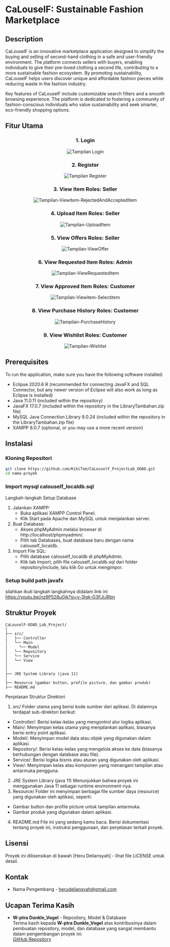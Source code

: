 # CaLouselF: Sustainable Fashion Marketplace
## Description
CaLouselF is an innovative marketplace application designed to simplify the buying and selling of second-hand clothing in a safe and user-friendly environment. The platform connects sellers with buyers, enabling individuals to give their pre-loved clothing a second life, contributing to a more sustainable fashion ecosystem. By promoting sustainability, CaLouselF helps users discover unique and affordable fashion pieces while reducing waste in the fashion industry.

Key features of CaLouselF include customizable search filters and a smooth browsing experience. The platform is dedicated to fostering a community of fashion-conscious individuals who value sustainability and seek smarter, eco-friendly shopping options.


## Fitur Utama

<div align="center">
  <h3>1. Login</h3>
  <img src="Screenshot-Documentation/Tampilan-Login.png" alt="Tampilan Login">
  <h3>2. Register</h3>
  <img src="Screenshot-Documentation/Tampilan-Register.png" alt="Tampilan Register">
  <h3>3. View Item Roles: Seller</h3>
  <img src="Screenshot-Documentation/Tampilan-Viewitem-RejectedAndAcceptedItem.png" alt="Tampilan-Viewitem-RejectedAndAcceptedItem">
  <h3>4. Upload Item Roles: Seller</h3>
  <img src="Screenshot-Documentation/Tampilan-UploadItem.png" alt="Tampilan-UploadItem">
  <h3>5. View Offers Roles: Seller</h3>
  <img src="Screenshot-Documentation/Tampilan-ViewOffer.png" alt="Tampilan-ViewOffer">
  <h3>6. View Requested Item Roles: Admin</h3>
  <img src="Screenshot-Documentation/Tampilan-ViewRequesteditem 2.png" alt="Tampilan-ViewRequesteditem">
  <h3>7. View Approved Item Roles: Customer</h3>
  <img src="Screenshot-Documentation/Tampilan-Viewitem-Selectitem.png" alt="Tampilan-Viewitem-Selectitem">
  <h3>8. View Purchase History Roles: Customer</h3>
  <img src="Screenshot-Documentation/Tampilan-PurchaseHistory.png" alt="Tampilan-PurchaseHistory">
  <h3>9. View Wishlist Roles: Customer</h3>
  <img src="Screenshot-Documentation/Tampilan-Wishlist.png" alt="Tampilan-Wishlist">
</div>

## Prerequisites
To run the application, make sure you have the following software installed:

- Eclipse 2020.6 R (recommended for connecting JavaFX and SQL Connector, but any newer version of Eclipse will also work as long as Eclipse is installed)
- Java 11.0.11 (included within the repository)
- JavaFX 17.0.7 (included within the repository in the LibraryTambahan.zip file)
- MySQL Java Connection Library 8.0.24 (included within the repository in the LibraryTambahan.zip file)
- XAMPP 8.0.7 (optional, or you may use a more recent version)

## Instalasi

### Kloning Repositori
```bash
git clone https://github.com/KikiTom/CaLouselF_ProjectLab_OOAD.git
cd nama-proyek
```

### Import mysql calouself_localdb.sql
Langkah-langkah Setup Database
1. Jalankan XAMPP:
   - Buka aplikasi XAMPP Control Panel.
   - Klik Start pada Apache dan MySQL untuk menjalankan server.
2. Buat Database:
   - Akses phpMyAdmin melalui browser di http://localhost/phpmyadmin/.
   - Pilih tab Databases, buat database baru dengan nama calouself_localdb.
3. Import File SQL:
   - Pilih database calouself_localdb di phpMyAdmin.
   - Klik tab Import, pilih file calouself_localdb.sql dari folder repository/include, lalu klik Go untuk mengimpor.

### Setup build path javafx
silahkan ikuti langkah langkahnya didalam link ini
https://youtu.be/nz8P528uGjk?si=v-3Igk-G3FJiJRbn

## Struktur Proyek
```
CaLouselF-OOAD_Lab_Project/
│
├── src/
│   ├── Controller 
│   └── Main
|     └── Model
│   └── Repository
│   └── Service
│   └── View
│
│
├── JRE System Library (java 11)
│   
├── Resource (gambar button, profile picture, dan gambar produk)
├── README.md

```
Penjelasan Struktur Direktori
1. src/
Folder utama yang berisi kode sumber dari aplikasi. Di dalamnya terdapat sub-direktori berikut:
  - Controller/: Berisi kelas-kelas yang mengontrol alur logika aplikasi.
  - Main/: Menyimpan kelas utama yang menjalankan aplikasi, biasanya berisi entry point aplikasi.
  - Model/: Menyimpan model data atau objek yang digunakan dalam aplikasi.
  - Repository/: Berisi kelas-kelas yang mengelola akses ke data (biasanya berhubungan dengan database atau file).
  - Service/: Berisi logika bisnis atau aturan yang digunakan oleh aplikasi.
  - View/: Menyimpan kelas atau komponen yang menangani tampilan atau antarmuka pengguna.
2. JRE System Library (java 11)
Menunjukkan bahwa proyek ini menggunakan Java 11 sebagai runtime environment-nya.
3. Resource/
Folder ini menyimpan berbagai file sumber daya (resource) yang digunakan oleh aplikasi, seperti:
  - Gambar button dan profile picture untuk tampilan antarmuka.
  - Gambar produk yang digunakan dalam aplikasi.
4. README.md
File ini yang sedang kamu baca. Berisi dokumentasi tentang proyek ini, instruksi penggunaan, dan penjelasan terkait proyek.

## Lisensi
Proyek ini dilisensikan di bawah [Heru Deliansyah] - lihat file LICENSE untuk detail.

## Kontak
- Nama Pengembang - herudeliansyah@gmail.com

## Ucapan Terima Kasih

- **W-ptra Dunkle_Vogel** - Repository, Model & Database  
  Terima kasih kepada **W-ptra Dunkle_Vogel** atas kontribusinya dalam pembuatan repository, model, dan database yang sangat membantu dalam pengembangan proyek ini.  
  [GitHub Repository](https://github.com/W-ptra)
